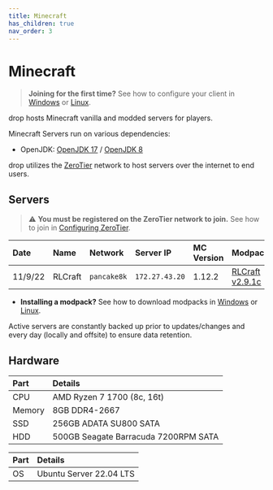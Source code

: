 ```yaml
---
title: Minecraft
has_children: true
nav_order: 3
---
```


# Minecraft
> **Joining for the first time?** See how to configure your client in [Windows](https://drop8k.github.io/docs/minecraft/installation/windows.html) or [Linux](https://drop8k.github.io/docs/minecraft/installation/linux.html).

drop hosts Minecraft vanilla and modded servers for players.

Minecraft Servers run on various dependencies:
- OpenJDK: [OpenJDK 17](https://openjdk.org/projects/jdk/17/) / [OpenJDK 8](https://openjdk.org/projects/jdk8/)

drop utilizes the [ZeroTier](https://www.zerotier.com/) network to host servers over the internet to end users.

## Servers
> ⚠ **You must be registered on the ZeroTier network to join.** See how to join in [Configuring ZeroTier](https://drop8k.github.io/docs/misc/zerotier.html).

| Date    | Name         | Network     | Server IP      | MC Version | Modpack                                                                                    | 
| :------ | :----------- | :---------  | :------------- | :--------- | :----------------------------------------------------------------------------------------- |
| 11/9/22 | RLCraft      | `pancake8k` | `172.27.43.20` | 1.12.2     | [RLCraft v2.9.1c](https://www.curseforge.com/minecraft/modpacks/rlcraft/files/3655670)     | 

- **Installing a modpack?** See how to download modpacks in [Windows](https://drop8k.github.io/docs/minecraft/installation/windows.html#downloading-modpacks) or [Linux](https://drop8k.github.io/docs/minecraft/installation/linux.html#downloading-modpacks).

Active servers are constantly backed up prior to updates/changes and every day (locally and offsite) to ensure data retention.

## Hardware

| Part   | Details                               |
| :----- | :------------------------------------ |
| CPU    | AMD Ryzen 7 1700 (8c, 16t)            |
| Memory | 8GB DDR4-2667                         |
| SSD    | 256GB ADATA SU800 SATA                |
| HDD    | 500GB Seagate Barracuda 7200RPM SATA  |

| Part   | Details                               |
| :----- | :------------------------------------ |
| OS     | Ubuntu Server 22.04 LTS               |
